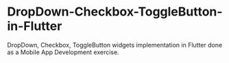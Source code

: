# DropDown-Checkbox-ToggleButton-in-Flutter
DropDown, Checkbox, ToggleButton widgets implementation in Flutter done as a Mobile App Development exercise.
